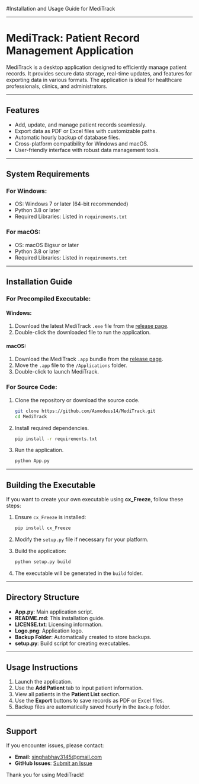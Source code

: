 #Installation and Usage Guide for MediTrack

---

# **MediTrack: Patient Record Management Application**
MediTrack is a desktop application designed to efficiently manage patient records. It provides secure data storage, real-time updates, and features for exporting data in various formats. The application is ideal for healthcare professionals, clinics, and administrators.

---

## **Features**
- Add, update, and manage patient records seamlessly.
- Export data as PDF or Excel files with customizable paths.
- Automatic hourly backup of database files.
- Cross-platform compatibility for Windows and macOS.
- User-friendly interface with robust data management tools.

---

## **System Requirements**
### For Windows:
- OS: Windows 7 or later (64-bit recommended)
- Python 3.8 or later
- Required Libraries: Listed in `requirements.txt`

### For macOS:
- OS: macOS Bigsur or later
- Python 3.8 or later
- Required Libraries: Listed in `requirements.txt`

---

## **Installation Guide**
### For Precompiled Executable:
#### Windows:
1. Download the latest MediTrack `.exe` file from the [release page](https://github.com/Asmodeus14/MediTrack/releases).
2. Double-click the downloaded file to run the application.

#### macOS:
1. Download the MediTrack `.app` bundle from the [release page](https://github.com/Asmodeus14/MediTrack/releases).
2. Move the `.app` file to the `/Applications` folder.
3. Double-click to launch MediTrack.

### For Source Code:
1. Clone the repository or download the source code.
   ```bash
   git clone https://github.com/Asmodeus14/MediTrack.git
   cd MediTrack
   ```

2. Install required dependencies.
   ```bash
   pip install -r requirements.txt
   ```

3. Run the application.
   ```bash
   python App.py
   ```

---

## **Building the Executable**
If you want to create your own executable using **cx_Freeze**, follow these steps:

1. Ensure `cx_Freeze` is installed:
   ```bash
   pip install cx_Freeze
   ```

2. Modify the `setup.py` file if necessary for your platform.

3. Build the application:
   ```bash
   python setup.py build
   ```

4. The executable will be generated in the `build` folder.

---

## **Directory Structure**
- **App.py**: Main application script.
- **README.md**: This installation guide.
- **LICENSE.txt**: Licensing information.
- **Logo.png**: Application logo.
- **Backup Folder**: Automatically created to store backups.
- **setup.py**: Build script for creating executables.

---

## **Usage Instructions**
1. Launch the application.
2. Use the **Add Patient** tab to input patient information.
3. View all patients in the **Patient List** section.
4. Use the **Export** buttons to save records as PDF or Excel files.
5. Backup files are automatically saved hourly in the `Backup` folder.

---

## **Support**
If you encounter issues, please contact:
- **Email**: singhabhay3145@gmail.com
- **GitHub Issues**: [Submit an Issue](https://github.com/Asmodeus14/MediTrack/issues/new)

Thank you for using MediTrack!


